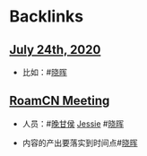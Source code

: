 
# Backlinks
## [July 24th, 2020](<July 24th, 2020.md>)
- 比如：#[晓晖](<晓晖.md>)

## [RoamCN Meeting](<RoamCN Meeting.md>)
- 人员：#[晚甘侯](<晚甘侯.md>) [Jessie](<Jessie.md>) #[晓晖](<晓晖.md>)

- 内容的产出要落实到时间点#[晓晖](<晓晖.md>)

